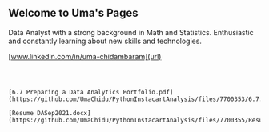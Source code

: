 ## Welcome to Uma's Pages

Data Analyst with a strong background in Math and Statistics. Enthusiastic and constantly learning about new skills and technologies.

[www.linkedin.com/in/uma-chidambaram](url) 
```![IMG_1086](https://user-images.githubusercontent.com/88243354/145739046-6cc04464-4b78-42ed-864d-aa995a44b58f.jpg =640x320)



[6.7 Preparing a Data Analytics Portfolio.pdf](https://github.com/UmaChidu/PythonInstacartAnalysis/files/7700353/6.7.Preparing.a.Data.Analytics.Portfolio.pdf)

[Resume DASep2021.docx](https://github.com/UmaChidu/PythonInstacartAnalysis/files/7700355/Resume.DASep2021.docx)





